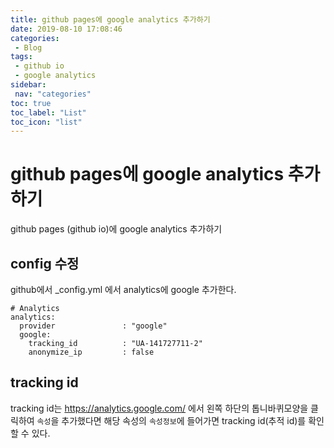 ```yaml
---
title: github pages에 google analytics 추가하기
date: 2019-08-10 17:08:46
categories: 
 - Blog
tags: 
 - github io
 - google analytics
sidebar:
 nav: "categories"
toc: true
toc_label: "List"
toc_icon: "list"
---
```

# github pages에 google analytics 추가하기
github pages (github io)에 google analytics 추가하기

## config 수정
github에서 _config.yml 에서 analytics에 google 추가한다.

```
# Analytics
analytics:
  provider               : "google" 
  google:
    tracking_id          : "UA-141727711-2"
    anonymize_ip         : false 
```

## tracking id
tracking id는 https://analytics.google.com/ 에서 왼쪽 하단의 톱니바퀴모양을 클릭하여 `속성`을 추가했다면
해당 속성의 `속성정보`에 들어가면 tracking id(추적 id)를 확인할 수 있다.
